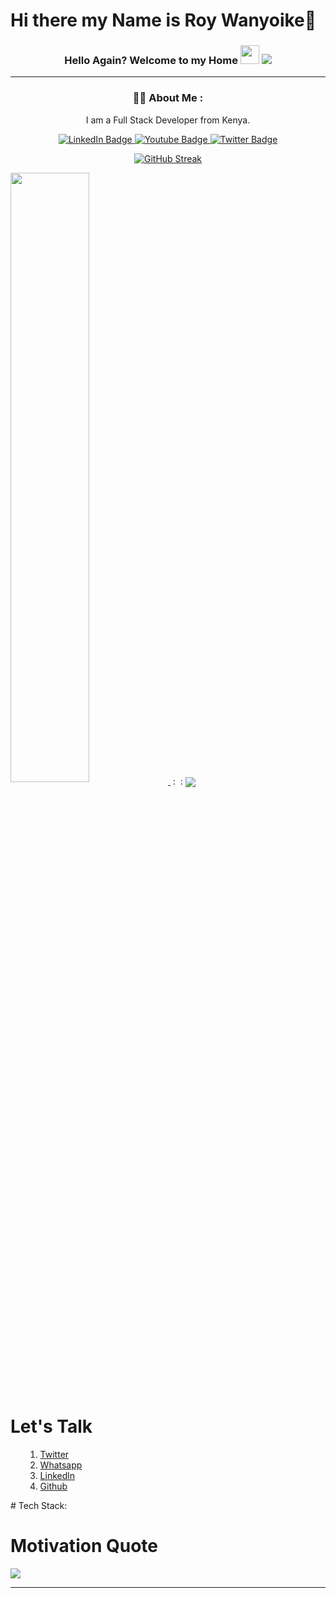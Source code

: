 # Hi there  my Name is Roy Wanyoike👋



 <div align="center">
<h3>Hello Again? Welcome to my Home 
 
 <img src="https://media.giphy.com/media/hvRJCLFzcasrR4ia7z/giphy.gif" width="30px"/>
 <a href="https://visitcount.itsvg.in">
  <img src="https://visitcount.itsvg.in/api?id=roywanyoike&label=Profile%20Visitors&pretty=true" />
</a>
 </h3> 

____

### :man_technologist: About Me :
 I am a Full Stack Developer from Kenya.
 <div id="profile-image">
  <img src="" /> 
 </div>
 
</div> 


<div id="badges"align="center">
  <a href="https://www.linkedin.com/in/roywanyoike/" target="blank">
    <img src="https://img.shields.io/badge/LinkedIn-blue?style=for-the-badge&logo=linkedin&logoColor=white" alt="LinkedIn Badge"/>
  </a>
  <a href="https://www.youtube.com/channel/UCh8G03gWJPctROUQshdu_DQ" target="blank">
    <img src="https://img.shields.io/badge/YouTube-red?style=for-the-badge&logo=youtube&logoColor=white" alt="Youtube Badge"/>
  </a>
  <a href="https://twitter.com/WanyoikeRoy" target="blank">
    <img src="https://img.shields.io/badge/Twitter-blue?style=for-the-badge&logo=twitter&logoColor=white" alt="Twitter Badge"/>
  </a>
  <div align="center">
<img src="https://komarev.com/ghpvc/?username=Roy-Wanyoike&style=flat-square&color=blue" alt=""/>
   
</div>
</div>

<div align="center">

[![GitHub Streak](http://github-readme-streak-stats.herokuapp.com?user=Roy-Wanyoike&theme=vision-friendly-dark)](https://git.io/streak-stats)
</div>

<a href="https://github.com/Roy-Wanyoike">
  <img align="center" src="https://github-readme-stats.vercel.app/api?username=Roy-Wanyoike&show_icons=true&theme=vision-friendly-dark" width="50%" />
</a> &nbsp: &nbsp:
<a href="https://github.com/MalombaKevin">
  <img align="center" src="https://github-readme-stats.vercel.app/api/top-langs/?username=Roy-Wanyoike&layout=compact&theme=vision-friendly-dark"/>
</a>
<div>
<h1>Let's Talk</h1>
<ul>
 <ol> 
  <li> 
   <a href="https://twitter.com/WanyoikeRoy">Twitter</a></li>
  <li><a href="https://wa.me/254706103000">Whatsapp</a></li>
<li> 
 <a href="https://www.linkedin.com/in/roywanyoike/">Linkedln</a></li>
<li> 
 <a href="https://github.com/Roy-Wanyoike">Github</a></li>
 </ol>
 </ul>
 </div>
 <div>
 # Tech Stack:
 
# Motivation Quote
 ![](https://quotes-github-readme.vercel.app/api?type=horizontal&theme=radical)

****












 






